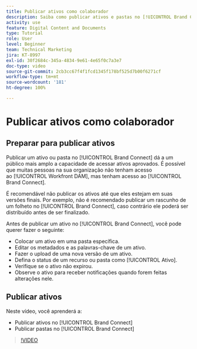 ```yaml
---
title: Publicar ativos como colaborador
description: Saiba como publicar ativos e pastas no [!UICONTROL Brand Connect] no [!UICONTROL Workfront DAM].
activity: use
feature: Digital Content and Documents
type: Tutorial
role: User
level: Beginner
team: Technical Marketing
jira: KT-8997
exl-id: 30f2684c-345a-4834-9e61-4e65f0c7a3e7
doc-type: video
source-git-commit: 2cb3cc67f4f1fcd1345f178bf525d7b00f6271cf
workflow-type: tm+mt
source-wordcount: '181'
ht-degree: 100%

---
```


# Publicar ativos como colaborador

## Preparar para publicar ativos

Publicar um ativo ou pasta no [!UICONTROL Brand Connect] dá a um público mais amplo a capacidade de acessar ativos aprovados. É possível que muitas pessoas na sua organização não tenham acesso ao [!UICONTROL Workfront DAM], mas tenham acesso ao [!UICONTROL Brand Connect].

É recomendável não publicar os ativos até que eles estejam em suas versões finais. Por exemplo, não é recomendado publicar um rascunho de um folheto no [!UICONTROL Brand Connect], caso contrário ele poderá ser distribuído antes de ser finalizado.

Antes de publicar um ativo no [!UICONTROL Brand Connect], você pode querer fazer o seguinte:

* Colocar um ativo em uma pasta específica.
* Editar os metadados e as palavras-chave de um ativo.
* Fazer o upload de uma nova versão de um ativo.
* Defina o status de um recurso ou pasta como [!UICONTROL Ativo].
* Verifique se o ativo não expirou.
* Observe o ativo para receber notificações quando forem feitas alterações nele.

## Publicar ativos

Neste vídeo, você aprenderá a:

* Publicar ativos no [!UICONTROL Brand Connect]
* Publicar pastas no [!UICONTROL Brand Connect]

>[!VIDEO](https://video.tv.adobe.com/v/335257/?quality=12&learn=on)
